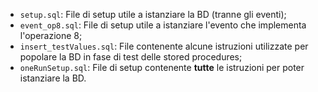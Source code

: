- `setup.sql`: File di setup utile a istanziare la BD (tranne gli eventi); 
- `event_op8.sql`: File di setup utile a istanziare l'evento che implementa l'operazione 8;
- `insert_testValues.sql`: File contenente alcune istruzioni utilizzate per popolare la BD in fase di test delle stored procedures;
- `oneRunSetup.sql`: File di setup contenente **tutte** le istruzioni per poter istanziare la BD.
